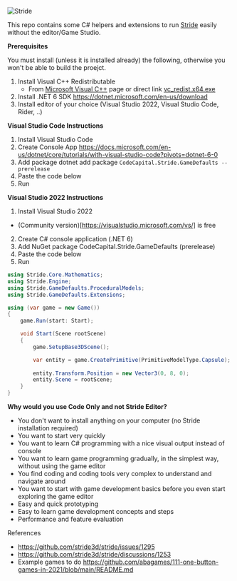 ![Stride](https://media.githubusercontent.com/media/stride3d/stride/master/sources/data/images/Logo/stride-logo-readme.png)

This repo contains some C# helpers and extensions to run [Stride](https://github.com/stride3d/stride) easily without the editor/Game Studio.

**Prerequisites**

You must install (unless it is installed already) the following, otherwise you won't be able to build the proejct.

1. Install Visual C++ Redistributable
   - From [Microsoft Visual C++](https://docs.microsoft.com/en-us/cpp/windows/latest-supported-vc-redist?view=msvc-170#visual-studio-2015-2017-2019-and-2022) page or direct link [vc_redist.x64.exe  ](https://aka.ms/vs/17/release/vc_redist.x64.exe)  
2. Install .NET 6 SDK https://dotnet.microsoft.com/en-us/download
3. Install editor of your choice (Visual Studio 2022, Visual Studio Code, Rider, ..)

**Visual Studio Code Instructions**
1. Install Visual Studio Code
2. Create Console App https://docs.microsoft.com/en-us/dotnet/core/tutorials/with-visual-studio-code?pivots=dotnet-6-0
3. Add package dotnet add package ```CodeCapital.Stride.GameDefaults --prerelease```
4. Paste the code below
5. Run

**Visual Studio 2022 Instructions**
1. Install Visual Studio 2022
  - (Community version)[https://visualstudio.microsoft.com/vs/] is free
2. Create C# console application (.NET 6)
2. Add NuGet package CodeCapital.Stride.GameDefaults (prerelease)
4. Paste the code below
5. Run

```c#
using Stride.Core.Mathematics;
using Stride.Engine;
using Stride.GameDefaults.ProceduralModels;
using Stride.GameDefaults.Extensions;

using (var game = new Game())
{
    game.Run(start: Start);

    void Start(Scene rootScene)
    {
        game.SetupBase3DScene();

        var entity = game.CreatePrimitive(PrimitiveModelType.Capsule);
        
        entity.Transform.Position = new Vector3(0, 8, 0);
        entity.Scene = rootScene;
    }
}
```

**Why would you use Code Only and not Stride Editor?**
- You don't want to install anything on your computer (no Stride installation required)
- You want to start very quickly
- You want to learn C# programming with a nice visual output instead of console
- You want to learn game programming gradually, in the simplest way, without using the game editor
- You find coding and coding tools very complex to understand and navigate around
- You want to start with game development basics before you even start exploring the game editor
- Easy and quick prototyping
- Easy to learn game development concepts and steps
- Performance and feature evaluation

References
- https://github.com/stride3d/stride/issues/1295
- https://github.com/stride3d/stride/discussions/1253
- Example games to do https://github.com/abagames/111-one-button-games-in-2021/blob/main/README.md
